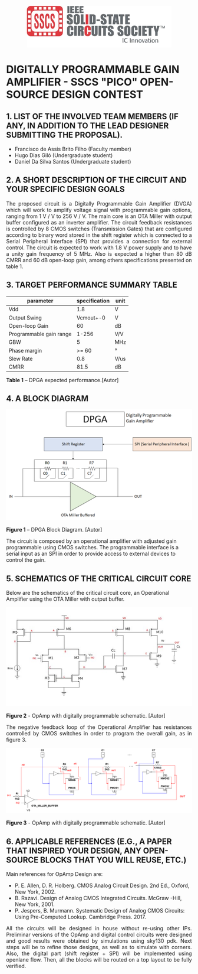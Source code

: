<p align="center"><img src=".github/ieee-sscs-contest.png"></p>

# DIGITALLY PROGRAMMABLE GAIN AMPLIFIER - SSCS "PICO" OPEN-SOURCE DESIGN CONTEST

## 1. LIST OF THE INVOLVED TEAM MEMBERS (IF ANY, IN ADDITION TO THE LEAD DESIGNER SUBMITTING THE PROPOSAL).

- Francisco de Assis Brito Filho (Faculty member)
- Hugo Dias Giló (Undergraduate student)
- Daniel Da Silva Santos (Undergraduate student)

## 2. A SHORT DESCRIPTION OF THE CIRCUIT AND YOUR SPECIFIC DESIGN GOALS

<p align="justify">The proposed circuit is a Digitally Programmable Gain Amplifier (DVGA) which will work to amplify voltage signal with programmable gain options, ranging from 1 V / V to 256 V / V. The main core is an OTA Miller with output buffer configured as an inverter amplifier. The circuit feedback resistances is controlled by 8 CMOS switches (Transmission Gates) that are configured according to binary word stored in the shift register which is connected to a Serial Peripheral Interface (SPI) that provides a connection for external control. The circuit is expected to work with 1.8 V power supply and to have a unity gain frequency of 5 MHz. Also is expected a higher than 80 dB CMRR and 60 dB open-loop gain, among others specifications presented on table 1.</p>

## 3. TARGET PERFORMANCE SUMMARY TABLE


| parameter               |  specification      | unit                |
| ----------------------- | ------------------- | ------------------- |
| Vdd                     | 1.8                 | V                   |
| Output Swing            | Vcmout+-0           | V                   |
| Open-loop Gain          | 60                  | dB                  |
| Programmable gain range | 1-256               | V/V                 |
| GBW                     | 5                   | MHz                 |
| Phase margin            | >= 60               | °                   |
| Slew Rate               | 0.8                 | V/us                |
| CMRR                    | 81.5                | dB                  |

**Table 1** – DPGA expected performance.[Autor]

## 4. A BLOCK DIAGRAM

<p align="center"><img width="640" src=".github/dpga-block-diagram.png"/></p>

**Figure 1** – DPGA Block Diagram. [Autor]

<p>The circuit is composed by an operational amplifier with adjusted gain programmable using CMOS switches. The programmable interface is a serial input as an SPI in order to provide access to external devices to control the gain.</p>

## 5. SCHEMATICS OF THE CRITICAL CIRCUIT CORE

Below are the schematics of the critical circuit core, an Operational Amplifier using the OTA Miller with output buffer.

<p align="center"><img width="640" src=".github/ota-miller-with-output-buffer.png"/></p>

**Figure 2** - OpAmp with digitally programmable schematic. [Autor]

<p align="justify">The negative feedback loop of the Operational Amplifier has resistances controlled by CMOS switches in order to program the overall gain, as in figure 3.</p>

<p align="center"><img width="640" src=".github/opamp-with-digitally-programmable-schematic.png"/></p>

**Figure 3** - OpAmp with digitally programmable schematic. [Autor]

## 6. APPLICABLE REFERENCES (E.G., A PAPER THAT INSPIRED YOUR DESIGN, ANY OPEN-SOURCE BLOCKS THAT YOU WILL REUSE, ETC.)

Main references for OpAmp Design are:

- P. E. Allen, D. R. Holberg. CMOS Analog Circuit Design. 2nd Ed., Oxford, New York, 2002.
- B. Razavi. Design of Analog CMOS Integrated Circuits. McGraw -Hill, New York, 2001.
- P. Jespers, B. Murmann. Systematic Design of Analog CMOS Circuits: Using Pre-Computed Lookup. Cambridge Press. 2017.

<p align="justify">All the circuits will be designed in house without re-using other IPs. Preliminar versions of the OpAmp and digital control circuits were designed and good results were obtained by simulations using sky130 pdk. Next steps will be to refine those designs, as well as to simulate with corners. Also, the digital part (shift register + SPI) will be implemented using openlane flow. Then, all the blocks will be routed on a top layout to be fully verified.</p>
